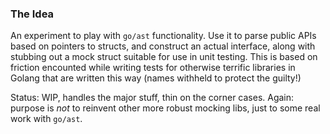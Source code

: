 ### The Idea
An experiment to play with `go/ast` functionality. Use it to parse public APIs based on pointers to structs, and construct an actual interface,
along with stubbing out a mock struct suitable for use in unit testing. This is based on friction encounted while writing tests for otherwise terrific libraries in Golang that are written this way (names withheld to protect the guilty!)

Status: WIP, handles the major stuff, thin on the corner cases. Again: purpose is _not_ to reinvent other more robust mocking libs, just to some real work with `go/ast`.

